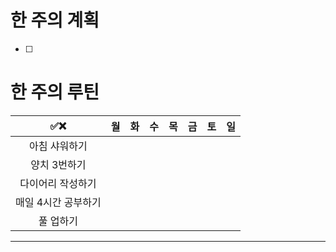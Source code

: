 # 한 주의 계획
- [ ] 

# 한 주의 루틴
| ✅❌ | 월 | 화 | 수 | 목 | 금 | 토 | 일 |
| :--: | :--: | :--: | :--: | :--: | :--: | :--: | :--: |
| 아침 샤워하기 |  |  |  |  |  |  |  |
| 양치 3번하기 |  |  |  |  |  |  |  |
| 다이어리 작성하기 |  |  |  |  |  |  |  |
| 매일 4시간 공부하기 |  |  |  |  |  |  |  |
| 풀 업하기 |  |  |  |  |  |  |  |

---
